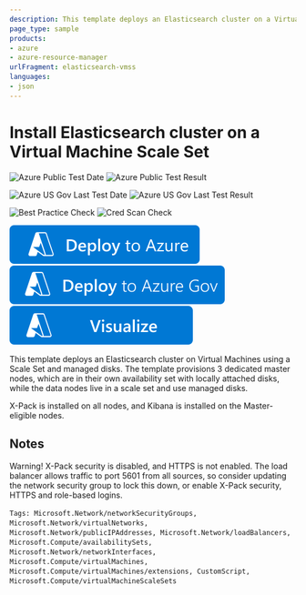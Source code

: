 ```yaml
---
description: This template deploys an Elasticsearch cluster on a Virtual Machine scale set. The template provisions 3 dedicated master nodes, with an optional number of data nodes, which run on managed disks.
page_type: sample
products:
- azure
- azure-resource-manager
urlFragment: elasticsearch-vmss
languages:
- json
---
```

# Install Elasticsearch cluster on a Virtual Machine Scale Set

![Azure Public Test Date](https://azurequickstartsservice.blob.core.windows.net/badges/application-workloads/elastic/elasticsearch-vmss/PublicLastTestDate.svg)
![Azure Public Test Result](https://azurequickstartsservice.blob.core.windows.net/badges/application-workloads/elastic/elasticsearch-vmss/PublicDeployment.svg)

![Azure US Gov Last Test Date](https://azurequickstartsservice.blob.core.windows.net/badges/application-workloads/elastic/elasticsearch-vmss/FairfaxLastTestDate.svg)
![Azure US Gov Last Test Result](https://azurequickstartsservice.blob.core.windows.net/badges/application-workloads/elastic/elasticsearch-vmss/FairfaxDeployment.svg)

![Best Practice Check](https://azurequickstartsservice.blob.core.windows.net/badges/application-workloads/elastic/elasticsearch-vmss/BestPracticeResult.svg)
![Cred Scan Check](https://azurequickstartsservice.blob.core.windows.net/badges/application-workloads/elastic/elasticsearch-vmss/CredScanResult.svg)

[![Deploy to Azure](https://raw.githubusercontent.com/Azure/azure-quickstart-templates/master/1-CONTRIBUTION-GUIDE/images/deploytoazure.svg?sanitize=true)](https://portal.azure.com/#create/Microsoft.Template/uri/https%3A%2F%2Fraw.githubusercontent.com%2FAzure%2Fazure-quickstart-templates%2Fmaster%2Fapplication-workloads%2Felastic%2Felasticsearch-vmss%2Fazuredeploy.json)
[![Deploy To Azure US Gov](https://raw.githubusercontent.com/Azure/azure-quickstart-templates/master/1-CONTRIBUTION-GUIDE/images/deploytoazuregov.svg?sanitize=true)](https://portal.azure.us/#create/Microsoft.Template/uri/https%3A%2F%2Fraw.githubusercontent.com%2FAzure%2Fazure-quickstart-templates%2Fmaster%2Fapplication-workloads%2Felastic%2Felasticsearch-vmss%2Fazuredeploy.json)
[![Visualize](https://raw.githubusercontent.com/Azure/azure-quickstart-templates/master/1-CONTRIBUTION-GUIDE/images/visualizebutton.svg?sanitize=true)](http://armviz.io/#/?load=https%3A%2F%2Fraw.githubusercontent.com%2FAzure%2Fazure-quickstart-templates%2Fmaster%2Fapplication-workloads%2Felastic%2Felasticsearch-vmss%2Fazuredeploy.json)

This template deploys an Elasticsearch cluster on Virtual Machines using a Scale Set and managed disks. The template provisions 3 dedicated master nodes, which are in their own availability set with locally attached disks, while the data nodes live in a scale set and use managed disks.

X-Pack is installed on all nodes, and Kibana is installed on the Master-eligible nodes.

## Notes

Warning! X-Pack security is disabled, and HTTPS is not enabled. The load balancer allows traffic to port 5601 from all sources, so consider updating the network security group to lock this down, or enable X-Pack security, HTTPS and role-based logins.

`Tags: Microsoft.Network/networkSecurityGroups, Microsoft.Network/virtualNetworks, Microsoft.Network/publicIPAddresses, Microsoft.Network/loadBalancers, Microsoft.Compute/availabilitySets, Microsoft.Network/networkInterfaces, Microsoft.Compute/virtualMachines, Microsoft.Compute/virtualMachines/extensions, CustomScript, Microsoft.Compute/virtualMachineScaleSets`
